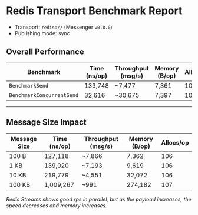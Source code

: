 # Redis Transport Benchmark Report

* Transport: `redis://` (Messenger `v0.8.0`)
* Publishing mode: sync

## Overall Performance

| Benchmark                 | Time (ns/op) | Throughput (msg/s) | Memory (B/op) | Allocs/op |
| ------------------------- | ------------ | ------------------ | ------------- | --------- |
| `BenchmarkSend`           | 133,748      | \~7,477            | 7,361         | 106       |
| `BenchmarkConcurrentSend` | 32,616       | \~30,675           | 7,397         | 106       |

---

## Message Size Impact

| Message Size | Time (ns/op) | Throughput (msg/s) | Memory (B/op) | Allocs/op |
| ------------ | ------------ | ------------------ | ------------- | --------- |
| 100 B        | 127,118      | \~7,866            | 7,362         | 106       |
| 1 KB         | 139,020      | \~7,193            | 9,619         | 106       |
| 10 KB        | 219,779      | \~4,551            | 32,072        | 106       |
| 100 KB       | 1,009,267    | \~991              | 274,182       | 107       |

*Redis Streams shows good rps in parallel, but as the payload increases, the speed decreases and memory increases.*

